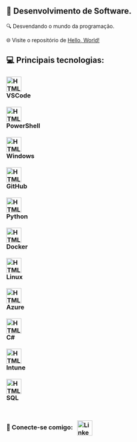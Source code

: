 
## 🧊 Desenvolvimento de Software.
🔍 Desvendando o mundo da programação.

🌐 Visite o repositório de [Hello, World!](https://github.com/euFabricio/Hello-world)

## 💻 Principais tecnologias:
<h3>
<div class="icon-container">
        <div class="icon-box">
            <img src="https://cdn.jsdelivr.net/gh/devicons/devicon@latest/icons/vscode/vscode-original.svg" alt="HTML" align="center" width="40" alt="VSCode">
            <div class="icon-label">VSCode</div> &nbsp;&nbsp;
        </div>
        <div class="icon-box">
            <img src="https://cdn.jsdelivr.net/gh/devicons/devicon@latest/icons/powershell/powershell-original.svg" alt="HTML" align="center" width="40" alt="PowerShell">
            <div class="icon-label">PowerShell</div> &nbsp;&nbsp;
        </div>
        <div class="icon-box">
            <img src="https://cdn.jsdelivr.net/gh/devicons/devicon@latest/icons/windows8/windows8-original.svg" alt="HTML" align="center" width="40" alt="Windows">
            <div class="icon-label">Windows</div> &nbsp;&nbsp;
        </div>
        <div class="icon-box">
            <img src="https://cdn.jsdelivr.net/gh/devicons/devicon@latest/icons/github/github-original.svg" alt="HTML" align="center" width="40" alt="GitHub">
            <div class="icon-label">GitHub</div> &nbsp;&nbsp;
        </div>
        <div class="icon-box">
            <img src="https://cdn.jsdelivr.net/gh/devicons/devicon@latest/icons/python/python-original.svg" alt="HTML" align="center" width="40" alt="Python">
            <div class="icon-label">Python</div> &nbsp;&nbsp;
        </div>
        <div class="icon-box">
            <img src="https://cdn.jsdelivr.net/gh/devicons/devicon@latest/icons/docker/docker-original.svg" alt="HTML" align="center" width="40" alt="Docker">
            <div class="icon-label">Docker</div> &nbsp;&nbsp;
        </div>
        <div class="icon-box">
            <img src="https://cdn.jsdelivr.net/gh/devicons/devicon@latest/icons/linux/linux-original.svg" alt="HTML" align="center" width="40" alt="Linux">
            <div class="icon-label">Linux</div> &nbsp;&nbsp;
        </div>
        <div class="icon-box">
            <img src="https://cdn.jsdelivr.net/gh/devicons/devicon@latest/icons/azure/azure-original.svg" alt="HTML" align="center" width="40" alt="Azure">
            <div class="icon-label">Azure</div> &nbsp;&nbsp;
        </div>
        <div class="icon-box">
            <img src="https://cdn.jsdelivr.net/gh/devicons/devicon@latest/icons/csharp/csharp-original.svg" alt="HTML" align="center" width="40" alt="C#">
            <div class="icon-label">C#</div> &nbsp;&nbsp;
        </div>
        <div class="icon-box">
            <img src="https://img.icons8.com/?size=154&id=D5nuxA0qwo6w&format=png" alt="HTML" align="center" width="40" alt="Intune">
            <div class="icon-label">Intune</div> &nbsp;&nbsp;
        </div>
        <div class="icon-box">
            <img src="https://www.svgrepo.com/show/331760/sql-database-generic.svg" alt="HTML" align="center" width="40" alt="SQL">
            <div class="icon-label">SQL</div> &nbsp;&nbsp;
        </div>
    </div>

</h3>

##

<h3>
  👋 Conecte-se comigo: &nbsp;
  <a href="https://www.linkedin.com/in/fabriciovianaribeiro/">
    <img src="https://cdn.jsdelivr.net/gh/devicons/devicon@latest/icons/linkedin/linkedin-original.svg" alt="LinkedIn" align="center" width="40">
  </a>
</h3>

<!-- ##
<div align="center">
  <picture aling="center">
    <source media="(prefers-color-scheme: dark)" srcset="https://raw.githubusercontent.com/lucas-bardeli/lucas-bardeli/output/github-contribution-grid-snake-dark.svg">
    <source media="(prefers-color-scheme: light)" srcset="https://raw.githubusercontent.com/lucas-bardeli/lucas-bardeli/output/github-contribution-grid-snake.svg">
    <img alt="github contribution grid snake animation" src="https://raw.githubusercontent.com/lucas-bardeli/lucas-bardeli/output/github-contribution-grid-snake.svg">
  </picture>
</div> -->
